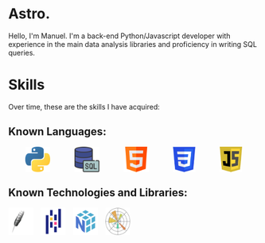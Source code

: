 # Astro.
<p>
Hello, I'm Manuel. I'm a back-end Python/Javascript developer with experience in the main data analysis libraries and proficiency in writing SQL queries.
</p>

# Skills
<p>
Over time, these are the skills I have acquired:
</p>

## Known Languages:
<div style="display: flex; gap: 15px; justify-content: space-evenly;">
  <img src="./python.png" alt="Python" title="Python" width="50">
  <img src="./sql.png" alt="SQL" title="SQL" width="50">
  <img src="./html.png" alt="HTML" title="HTML" width="50">
  <img src="./css.png" alt="CSS" title="CSS" height="51">
  <img src="./js.png" alt="JavaScript" title="JavaScript" height="51">
</div>

## Known Technologies and Libraries:
<div style="display: flex; gap: 15px; flex-wrap: wrap;">
  <img src="./tkinter_image.png" alt="Tkinter" title="Tkinter" width="50">
  <img src="./pandas.png" alt="Pandas" title="Pandas" width="50">
  <img src="./numpy.png" alt="NumPy" title="NumPy" width="50">
  <img src="./matplotlib.png" alt="Matplotlib" title="Matplotlib" width="50">
</div>
